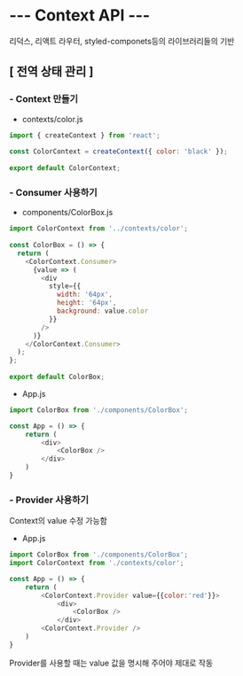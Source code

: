 # --- Context API ---

리덕스, 리액트 라우터, styled-componets등의 라이브러리들의 기반

## [ 전역 상태 관리 ]

### - Context 만들기

 - contexts/color.js

```js
import { createContext } from 'react';
 
const ColorContext = createContext({ color: 'black' });
 
export default ColorContext;
```

### - Consumer 사용하기

 - components/ColorBox.js

```js
import ColorContext from '../contexts/color';
 
const ColorBox = () => {
  return (
    <ColorContext.Consumer>
      {value => (
        <div
          style={{
            width: '64px',
            height: '64px',
            background: value.color
          }}
        />
      )}
    </ColorContext.Consumer>
  );
};
 
export default ColorBox;
```

 - App.js

```js
import ColorBox from './components/ColorBox';

const App = () => {
    return (
        <div>
            <ColorBox />
        </div>
    )
}
```

### - Provider 사용하기

Context의 value 수정 가능함

 - App.js

```js
import ColorBox from './components/ColorBox';
import ColorContext from './contexts/color';

const App = () => {
    return (
        <ColorContext.Provider value={{color:'red'}}>
            <div>
                <ColorBox />
            </div>
        <ColorContext.Provider />
    )
}
```

Provider를 사용할 때는 value 값을 명시해 주어야 제대로 작동